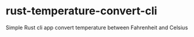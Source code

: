 # rust-temperature-convert-cli
Simple Rust cli app convert temperature between Fahrenheit and Celsius
